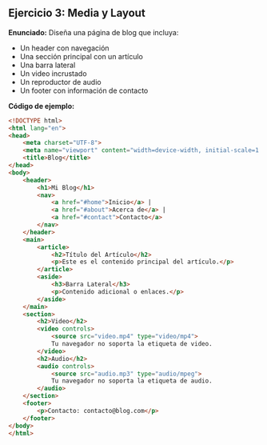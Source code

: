 
## Ejercicio 3: Media y Layout

**Enunciado:** Diseña una página de blog que incluya:

-   Un header con navegación
-   Una sección principal con un artículo
-   Una barra lateral
-   Un video incrustado
-   Un reproductor de audio
-   Un footer con información de contacto

**Código de ejemplo:**


```html
<!DOCTYPE html>
<html lang="en">
<head>
    <meta charset="UTF-8">
    <meta name="viewport" content="width=device-width, initial-scale=1.0">
    <title>Blog</title>
</head>
<body>
    <header>
        <h1>Mi Blog</h1>
        <nav>
            <a href="#home">Inicio</a> |
            <a href="#about">Acerca de</a> |
            <a href="#contact">Contacto</a>
        </nav>
    </header>
    <main>
        <article>
            <h2>Título del Artículo</h2>
            <p>Este es el contenido principal del artículo.</p>
        </article>
        <aside>
            <h3>Barra Lateral</h3>
            <p>Contenido adicional o enlaces.</p>
        </aside>
    </main>
    <section>
        <h2>Video</h2>
        <video controls>
            <source src="video.mp4" type="video/mp4">
            Tu navegador no soporta la etiqueta de video.
        </video>
        <h2>Audio</h2>
        <audio controls>
            <source src="audio.mp3" type="audio/mpeg">
            Tu navegador no soporta la etiqueta de audio.
        </audio>
    </section>
    <footer>
        <p>Contacto: contacto@blog.com</p>
    </footer>
</body>
</html>
